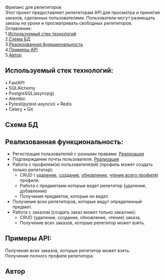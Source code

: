 Фриланс для репетиторов  
Этот проект предоставляет репетиторам API для просмотра и принятия заказов, сделанных пользователями. Пользователи могут размещать заказы на уроки и просматривать свободных репетиторов.  
Оглавление:  
1.[Используемый стек технологий](#используемый-стек-технологий)  
2.[Схема БД](#схема-бд)  
3.[Реализованная функциональность](#реализованная-функциональность)  
4.[Примеры API](#примеры-API)  
5.[Автор](#автор)  
## Используемый стек технологий:   
 • FastAPI  
 • SQLAlchemy  
 • PostgreSQL(asyncpg)  
 • Alembic  
 • Pytest(pytest-asyncio) 
 • Redis  
 • Celery 
 • Git  
## Схема БД 

## Реализованная функциональность:  
- Регистрация пользователей с разными правами. [Реализация](https://github.com/kolyaslow/freelance_tutor/blob/master/api_v1/__init__.py#L29)
- Подтверждение почты пользователя. [Реализация](https://github.com/kolyaslow/freelance_tutor/blob/master/api_v1/user/config.py#L40)    
- Работа с профилем(и) пользователя(ей) (профиль может создать только репетитор):  
  - CRUD (
    [удаление](https://github.com/kolyaslow/freelance_tutor/blob/master/api_v1/profile/views.py#L56),
    [создание](https://github.com/kolyaslow/freelance_tutor/blob/master/api_v1/profile/views.py#L20),
    [обновление](https://github.com/kolyaslow/freelance_tutor/blob/master/api_v1/profile/views.py#L40),
    [чтение всего профиля](https://github.com/kolyaslow/freelance_tutor/blob/master/api_v1/user/views.py#L54))
     профиля.  
  - Работа с предметами которые ведет репетитор (удаление, добавление)  
  - Получения предметов, которые он ведет.  
- Получение всех репетиторов, которые ведут определенный предмет.  
- Работа с заказом (создать заказ может только заказчик):  
  - CRUD (удаление, создание, обновление, чтение) заказа.  
  - Получение всех заказов, которые репетитор может взять.  
## Примеры API:  
Получение всех заказов, которые репетитор может взять.   
Получение полного профиля репетитора.  
## Автор  
	



